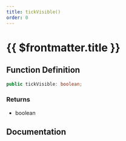 ```yaml
---
title: tickVisible()
order: 0
---
```


# {{ $frontmatter.title }}

## Function Definition

```ts
public tickVisible: boolean;
```

### Returns

* boolean

## Documentation

<!--@include: ./parts/tickVisible.md-->
